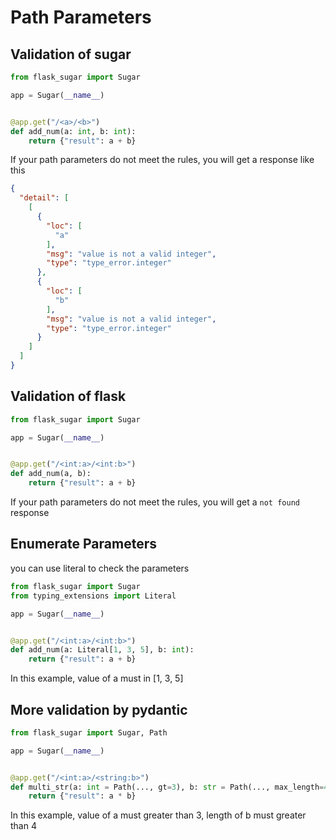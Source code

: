 # Path Parameters

## Validation of sugar

```python
from flask_sugar import Sugar

app = Sugar(__name__)


@app.get("/<a>/<b>")
def add_num(a: int, b: int):
    return {"result": a + b}
```

If your path parameters do not meet the rules, you will get a response like this

```json
{
  "detail": [
    [
      {
        "loc": [
          "a"
        ],
        "msg": "value is not a valid integer",
        "type": "type_error.integer"
      },
      {
        "loc": [
          "b"
        ],
        "msg": "value is not a valid integer",
        "type": "type_error.integer"
      }
    ]
  ]
}
```

## Validation of flask

```python
from flask_sugar import Sugar

app = Sugar(__name__)


@app.get("/<int:a>/<int:b>")
def add_num(a, b):
    return {"result": a + b}
```

If your path parameters do not meet the rules, you will get a `not found` response

## Enumerate Parameters

you can use literal to check the parameters

```python
from flask_sugar import Sugar
from typing_extensions import Literal

app = Sugar(__name__)


@app.get("/<int:a>/<int:b>")
def add_num(a: Literal[1, 3, 5], b: int):
    return {"result": a + b}
```

In this example, value of a must in [1, 3, 5]

## More validation by pydantic

```python
from flask_sugar import Sugar, Path

app = Sugar(__name__)


@app.get("/<int:a>/<string:b>")
def multi_str(a: int = Path(..., gt=3), b: str = Path(..., max_length=4)):
    return {"result": a * b}
```

In this example, value of a must greater than 3, length of b must greater than 4